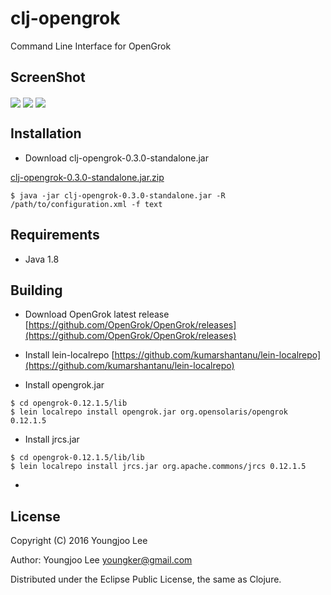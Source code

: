 # clj-opengrok

Command Line Interface for OpenGrok



## ScreenShot

<img align="center" src="https://raw.github.com/youngker/clj-opengrok/master/img/usage.png">
<img align="center" src="https://raw.github.com/youngker/clj-opengrok/master/img/pagination.png">
<img align="center" src="https://raw.github.com/youngker/clj-opengrok/master/img/command.png">

## Installation

- Download clj-opengrok-0.3.0-standalone.jar

[clj-opengrok-0.3.0-standalone.jar.zip](https://github.com/youngker/clj-opengrok/files/126109/clj-opengrok-0.3.0-standalone.jar.zip)

```shell
$ java -jar clj-opengrok-0.3.0-standalone.jar -R /path/to/configuration.xml -f text
```

## Requirements

* Java 1.8

## Building

- Download OpenGrok latest release [https://github.com/OpenGrok/OpenGrok/releases](https://github.com/OpenGrok/OpenGrok/releases)

- Install lein-localrepo [https://github.com/kumarshantanu/lein-localrepo](https://github.com/kumarshantanu/lein-localrepo)

- Install opengrok.jar

```shell
$ cd opengrok-0.12.1.5/lib
$ lein localrepo install opengrok.jar org.opensolaris/opengrok 0.12.1.5
```

- Install jrcs.jar

```shell
$ cd opengrok-0.12.1.5/lib/lib
$ lein localrepo install jrcs.jar org.apache.commons/jrcs 0.12.1.5
```

-


## License

Copyright (C) 2016 Youngjoo Lee

Author: Youngjoo Lee <youngker@gmail.com>

Distributed under the Eclipse Public License, the same as Clojure.
